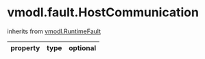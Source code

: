 vmodl.fault.HostCommunication
=============================
inherits from [vmodl.RuntimeFault](docs/vmodl.RuntimeFault.md)

| property | type | optional |
|:---------|:-----|:---------|
